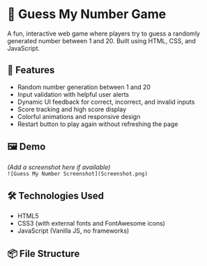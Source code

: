 # 🎯 Guess My Number Game

A fun, interactive web game where players try to guess a randomly generated number between 1 and 20. Built using HTML, CSS, and JavaScript.

## 🚀 Features

* Random number generation between 1 and 20  
* Input validation with helpful user alerts  
* Dynamic UI feedback for correct, incorrect, and invalid inputs  
* Score tracking and high score display  
* Colorful animations and responsive design  
* Restart button to play again without refreshing the page  

## 🖼️ Demo

*(Add a screenshot here if available)*  
`![Guess My Number Screenshot](Screenshot.png)`

## 🛠️ Technologies Used

* HTML5  
* CSS3 (with external fonts and FontAwesome icons)  
* JavaScript (Vanilla JS, no frameworks)  

## 📦 File Structure

